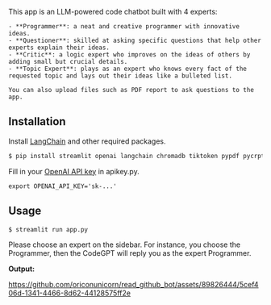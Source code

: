 This app is an LLM-powered code chatbot built with 4 experts:
    
    - **Programmer**: a neat and creative programmer with innovative ideas.
    - **Questioner**: skilled at asking specific questions that help other experts explain their ideas.
    - **Critic**: a logic expert who improves on the ideas of others by adding small but crucial details.
    - **Topic Expert**: plays as an expert who knows every fact of the requested topic and lays out their ideas like a bulleted list.
    
    You can also upload files such as PDF report to ask questions to the app.
## Installation

Install [LangChain](https://github.com/hwchase17/langchain) and other required packages.

```bash
$ pip install streamlit openai langchain chromadb tiktoken pypdf pycrptodome streamlit-extras
```

Fill in your [OpenAI API key](https://platform.openai.com/account/api-keys) in apikey.py.

```
export OPENAI_API_KEY='sk-...'
```

## Usage

```
$ streamlit run app.py
```

Please choose an expert on the sidebar. For instance, you choose the Programmer, then the CodeGPT will reply you as the expert Programmer.

**Output:**


https://github.com/oriconunicorn/read_github_bot/assets/89826444/5cef406d-1341-4466-8d62-44128575ff2e


